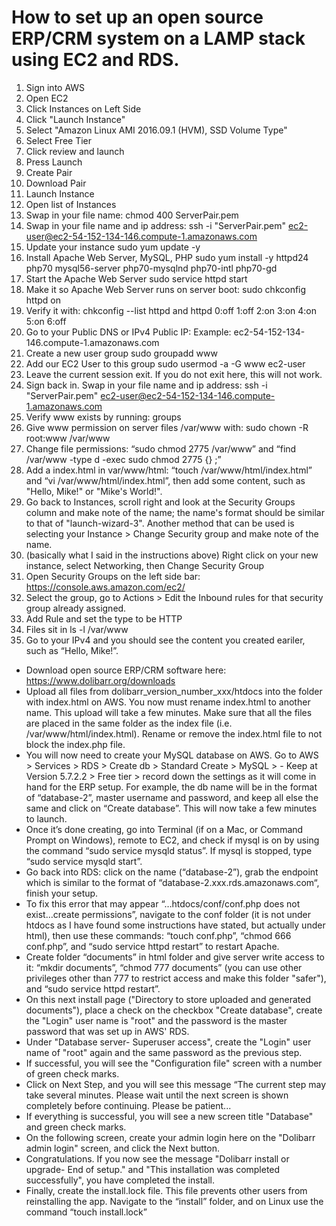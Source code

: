 # How to set up an open source ERP/CRM system on a LAMP stack using EC2 and RDS.
1.  Sign into AWS
2.  Open EC2
3.  Click Instances on Left Side
4.  Click "Launch Instance"
5.  Select "Amazon Linux AMI 2016.09.1 (HVM), SSD Volume Type"
6.  Select Free Tier
7.  Click review and launch
8.  Press Launch
9.  Create Pair
10.  Download Pair
11.  Launch Instance
12.  Open list of Instances
13.  Swap in your file name: chmod 400 ServerPair.pem
14.  Swap in your file name and ip address: ssh -i "ServerPair.pem" ec2-user@ec2-54-152-134-146.compute-1.amazonaws.com
15.  Update your instance sudo yum update -y
16.  Install Apache Web Server, MySQL, PHP sudo yum install -y httpd24 php70 mysql56-server php70-mysqlnd php70-intl php70-gd
17.  Start the Apache Web Server sudo service httpd start
18.  Make it so Apache Web Server runs on server boot: sudo chkconfig httpd on
19.  Verify it with: chkconfig --list httpd and httpd 0:off 1:off 2:on 3:on 4:on 5:on 6:off
20.  Go to your Public DNS or IPv4 Public IP: Example: ec2-54-152-134-146.compute-1.amazonaws.com
21.  Create a new user group sudo groupadd www
22.  Add our EC2 User to this group sudo usermod -a -G www ec2-user
23.  Leave the current session exit.  If you do not exit here, this will not work.
24.	Sign back in. Swap in your file name and ip address: ssh -i "ServerPair.pem" ec2-user@ec2-54-152-134-146.compute-1.amazonaws.com
25.	Verify www exists by running: groups
26.	Give www permission on server files /var/www with: sudo chown -R root:www /var/www
27.	Change file permissions: “sudo chmod 2775 /var/www” and “find /var/www -type d -exec sudo chmod 2775 {} \;”
28.	Add a index.html in var/www/html: “touch /var/www/html/index.html” and “vi /var/www/html/index.html”, then add some content, such as "Hello, Mike!" or "Mike's World!".
29.	Go back to Instances, scroll right and look at the Security Groups column and make note of the name; the name's format should be similar to that of "launch-wizard-3".  Another method that can be used is selecting your Instance > Change Security group and make note of the name.
30.	(basically what I said in the instructions above) Right click on your new instance, select Networking, then Change Security Group
31.	Open Security Groups on the left side bar: https://console.aws.amazon.com/ec2/
33.	Select the group, go to Actions > Edit the Inbound rules for that security group already assigned.
34.	Add Rule and set the type to be HTTP
35.	Files sit in ls -l /var/www
36.	Go to your IPv4 and you should see the content you created eariler, such as “Hello, Mike!”.
- Download open source ERP/CRM software here: https://www.dolibarr.org/downloads
- Upload all files from dolibarr_version_number_xxx/htdocs into the folder with index.html on AWS.  You now must rename index.html to another name.  This upload will take a few minutes.  Make sure that all the files are placed in the same folder as the index file (i.e. /var/www/html/index.html).  Rename or remove the index.html file to not block the index.php file.
- You will now need to create your MySQL database on AWS.  Go to AWS > Services > RDS > Create db > Standard Create > MySQL > - Keep at Version 5.7.2.2 > Free tier > record down the settings as it will come in hand for the ERP setup.  For example, the db name will be in the format of “database-2”, master username and password, and keep all else the same and click on “Create database”.  This will now take a few minutes to launch.
- Once it’s done creating, go into Terminal (if on a Mac, or Command Prompt on Windows), remote to EC2, and check if mysql is on by using the command “sudo service mysqld status”.  If mysql is stopped, type “sudo service mysqld start”.  
- Go back into RDS: click on the name (“database-2”), grab the endpoint which is similar to the format of “database-2.xxx.rds.amazonaws.com“, finish your setup.
- To fix this error that may appear “…htdocs/conf/conf.php does not exist…create permissions”, navigate to the conf folder (it is not under htdocs as I have found some instructions have stated, but actually under html), then use these commands: “touch conf.php”, “chmod 666 conf.php”, and “sudo service httpd restart” to restart Apache.
- Create folder “documents” in html folder and give server write access to it: “mkdir documents”, “chmod 777 documents” (you can use other privileges other than 777 to restrict access and make this folder "safer"), and “sudo service httpd restart”.
- On this next install page ("Directory to store uploaded and generated documents"), place a check on the checkbox "Create database", create the "Login" user name is "root" and the password is the master password that was set up in AWS' RDS.
- Under "Database server- Superuser access", create the "Login" user name of "root" again and the same password as the previous step.
- If successful, you will see the "Configuration file" screen with a number of green check marks.
- Click on Next Step, and you will see this message “The current step may take several minutes. Please wait until the next screen is shown completely before continuing.  Please be patient...
- If everything is successful, you will see a new screen title "Database" and green check marks.
- On the following screen, create your admin login here on the "Dolibarr admin login" screen, and click the Next button.
- Congratulations.  If you now see the message "Dolibarr install or upgrade- End of setup." and "This installation was completed successfully", you have completed the install.
- Finally, create the install.lock file.  This file prevents other users from reinstalling the app.  Navigate to the “install” folder, and on Linux use the command “touch install.lock”





